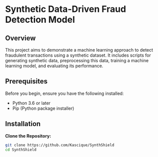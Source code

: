 # Synthetic Data-Driven Fraud Detection Model

## Overview

This project aims to demonstrate a machine learning approach to detect fraudulent transactions using a synthetic dataset. It includes scripts for generating synthetic data, preprocessing this data, training a machine learning model, and evaluating its performance.

## Prerequisites

Before you begin, ensure you have the following installed:

- Python 3.6 or later
- Pip (Python package installer)

## Installation

**Clone the Repository:**
```bash
git clone https://github.com/Kascique/SynthShield
cd SynthShield
